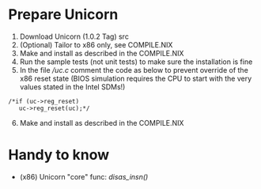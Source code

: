 # Prepare Unicorn
1. Download Unicorn (1.0.2 Tag) src
2. (Optional) Tailor to x86 only, see COMPILE.NIX
3. Make and install as described in the COMPILE.NIX
4. Run the sample tests (not unit tests) to make sure the installation is fine
5. In the file *<unicorn>/uc.c* comment the code as below to prevent override of the x86 reset state (BIOS simulation requires the CPU to start with the very values stated in the Intel SDMs!)
  ```
  /*if (uc->reg_reset)
     uc->reg_reset(uc);*/
  ```
6. Make and install as described in the COMPILE.NIX

# Handy to know
* (x86) Unicorn "core" func: *disas_insn()*

